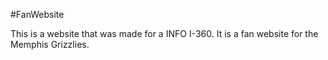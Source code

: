 #FanWebsite

This is a website that was made for a INFO I-360.
It is a fan website for the Memphis Grizzlies.
